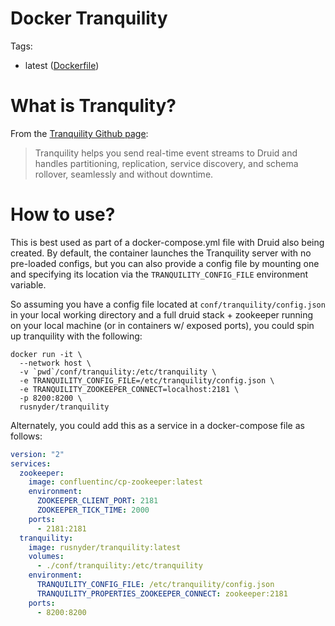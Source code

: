 Docker Tranquility
==================

Tags:

- latest ([Dockerfile](https://github.com/rusnyder/docker-tranquility/blob/master/Dockerfile))


What is Tranqulity?
===================

From the [Tranquility Github page](https://github.com/druid-io/tranquility):

> Tranquility helps you send real-time event streams to Druid and handles partitioning, replication, service discovery, and schema rollover, seamlessly and without downtime.

How to use?
===========

This is best used as part of a docker-compose.yml file with Druid also being
created.  By default, the container launches the Tranquility server with no
pre-loaded configs, but you can also provide a config file by mounting one
and specifying its location via the `TRANQUILITY_CONFIG_FILE` environment
variable.

So assuming you have a config file located at `conf/tranquility/config.json` in your
local working directory and a full druid stack + zookeeper running on your
local machine (or in containers w/ exposed ports), you could spin up tranquility
with the following:

```shell
docker run -it \
  --network host \
  -v `pwd`/conf/tranquility:/etc/tranquility \
  -e TRANQUILITY_CONFIG_FILE=/etc/tranquility/config.json \
  -e TRANQUILITY_ZOOKEEPER_CONNECT=localhost:2181 \
  -p 8200:8200 \
  rusnyder/tranquility
```

Alternately, you could add this as a service in a docker-compose file as follows:

```yaml
version: "2"
services:
  zookeeper:
    image: confluentinc/cp-zookeeper:latest
    environment:
      ZOOKEEPER_CLIENT_PORT: 2181
      ZOOKEEPER_TICK_TIME: 2000
    ports:
      - 2181:2181
  tranquility:
    image: rusnyder/tranquility:latest
    volumes:
      - ./conf/tranquility:/etc/tranquility
    environment:
      TRANQUILITY_CONFIG_FILE: /etc/tranquility/config.json
      TRANQUILITY_PROPERTIES_ZOOKEEPER_CONNECT: zookeeper:2181
    ports:
      - 8200:8200
```
